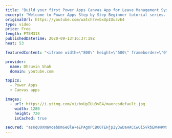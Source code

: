 ```yaml
---
title: "Build your first Power Apps Canvas App for Leave Management System"
excerpt: "Welcome to Power Apps Step by Step Beginner tutorial series. My self Dhruvin Shah you are watching the 8th part of the Power Apps Beginner Series. During this chapter, we will talk about the project requirement to build a standalone canvas app in detail which will help you to understand the concepts"
originalUrl: https://youtube.com/watch?v=bxUpIUu3vE4
type: video
price: Free
length: PT5M31S
publishedDateTime: 2020-09-13T16:37:19Z
heat: 53

featuredContent: "<iframe width=\"800\" height=\"500\" frameborder=\"0\" src=\"https://www.youtube.com/embed/bxUpIUu3vE4\" allow=\"accelerometer; autoplay; encrypted-media; gyroscope; picture-in-picture\" allowfullscreen></iframe>"

provider:
  name: Dhruvin Shah
  domain: youtube.com

topics:
  - Power Apps
  - Canvas apps

images:
  - url: https://i.ytimg.com/vi/bxUpIUu3vE4/maxresdefault.jpg
    width: 1280
    height: 720
    isCached: true

secured: "asKqU0XNaVqebDm6eQlW+eEPAg0PCBO0TEHjpIy3wDaHACCw0i5vkbEWHvKWxQRTBETA5NCqsLyt638TxmAuy8ZnA+C/XLnG7qX0s6gjmIiKQYvYDWsyp4MI2djpRNLgeKYBgMxda54sH3j+itsb9bFphA4Ne6ZfhpOqqxsMNRYZOPn1aWXm42EafTwTavRK0Lk19QgGmnjdhDCUdeprJ0m5vKYrfarCAyboV8vPB3ELrKJXlVf40tvSP3WCgNPGjdDJdJpQZYD0L6q4DWqMuSBYKk5YezgI/BspesvPdHR7QM9rfIqbMJb6ORyTc6sjT0dm10OMCq+vLXG/3BDIuFD46O6fiK9gflJqHHffdu4Eii5Y7ddEWICuvaUESaRJv89EjD9lyIJvy3TI3O14Xh04umAPisY3Ia39C2y+FOQ=;+5oTStj9RXy4X6VX9X8gTg=="
---
```


